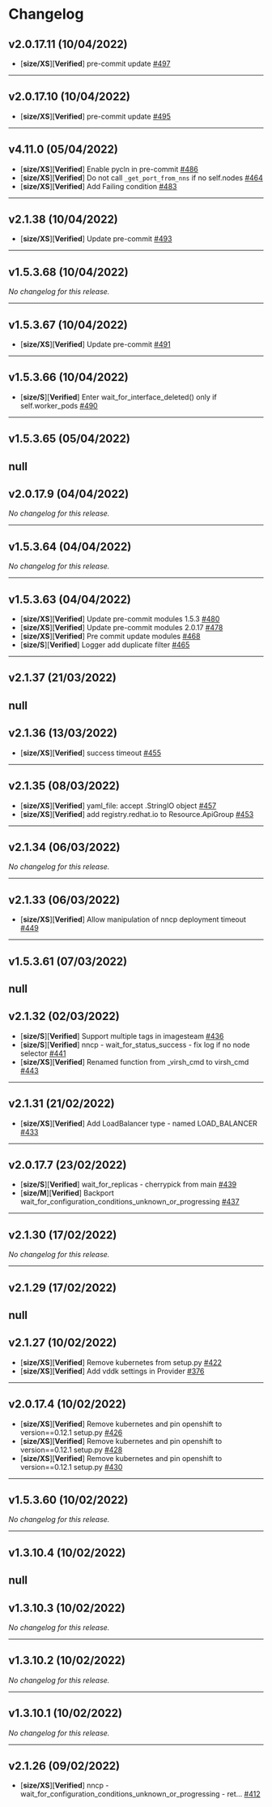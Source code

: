 # Changelog

## v2.0.17.11 (10/04/2022)
- [**size/XS**][**Verified**] pre-commit update [#497](https://github.com/RedHatQE/openshift-python-wrapper/pull/497)

---

## v2.0.17.10 (10/04/2022)
- [**size/XS**][**Verified**] pre-commit update [#495](https://github.com/RedHatQE/openshift-python-wrapper/pull/495)

---

## v4.11.0 (05/04/2022)
- [**size/XS**][**Verified**] Enable pycln in pre-commit [#486](https://github.com/RedHatQE/openshift-python-wrapper/pull/486)
- [**size/XS**][**Verified**] Do not call `_get_port_from_nns` if no self.nodes [#464](https://github.com/RedHatQE/openshift-python-wrapper/pull/464)
- [**size/XS**][**Verified**] Add Failing condition [#483](https://github.com/RedHatQE/openshift-python-wrapper/pull/483)

---

## v2.1.38 (10/04/2022)
- [**size/XS**][**Verified**] Update pre-commit [#493](https://github.com/RedHatQE/openshift-python-wrapper/pull/493)

---

## v1.5.3.68 (10/04/2022)
*No changelog for this release.*

---

## v1.5.3.67 (10/04/2022)
- [**size/XS**][**Verified**] Update pre-commit [#491](https://github.com/RedHatQE/openshift-python-wrapper/pull/491)

---

## v1.5.3.66 (10/04/2022)
- [**size/S**][**Verified**] Enter wait_for_interface_deleted() only if self.worker_pods [#490](https://github.com/RedHatQE/openshift-python-wrapper/pull/490)

---

## v1.5.3.65 (05/04/2022)
null
---

## v2.0.17.9 (04/04/2022)
*No changelog for this release.*

---

## v1.5.3.64 (04/04/2022)
*No changelog for this release.*

---

## v1.5.3.63 (04/04/2022)
- [**size/XS**][**Verified**] Update pre-commit modules 1.5.3 [#480](https://github.com/RedHatQE/openshift-python-wrapper/pull/480)
- [**size/XS**][**Verified**] Update pre-commit modules 2.0.17 [#478](https://github.com/RedHatQE/openshift-python-wrapper/pull/478)
- [**size/XS**][**Verified**] Pre commit update modules [#468](https://github.com/RedHatQE/openshift-python-wrapper/pull/468)
- [**size/S**][**Verified**] Logger add duplicate filter [#465](https://github.com/RedHatQE/openshift-python-wrapper/pull/465)

---

## v2.1.37 (21/03/2022)
null
---

## v2.1.36 (13/03/2022)
- [**size/XS**][**Verified**] success timeout [#455](https://github.com/RedHatQE/openshift-python-wrapper/pull/455)

---

## v2.1.35 (08/03/2022)
- [**size/XS**][**Verified**] yaml_file: accept .StringIO object [#457](https://github.com/RedHatQE/openshift-python-wrapper/pull/457)
- [**size/XS**][**Verified**] add registry.redhat.io to Resource.ApiGroup [#453](https://github.com/RedHatQE/openshift-python-wrapper/pull/453)

---

## v2.1.34 (06/03/2022)
*No changelog for this release.*

---

## v2.1.33 (06/03/2022)
- [**size/XS**][**Verified**] Allow manipulation of nncp deployment timeout [#449](https://github.com/RedHatQE/openshift-python-wrapper/pull/449)

---

## v1.5.3.61 (07/03/2022)
null
---

## v2.1.32 (02/03/2022)
- [**size/S**][**Verified**] Support multiple tags in imagesteam [#436](https://github.com/RedHatQE/openshift-python-wrapper/pull/436)
- [**size/S**][**Verified**] nncp - wait_for_status_success - fix log if no node selector [#441](https://github.com/RedHatQE/openshift-python-wrapper/pull/441)
- [**size/XS**][**Verified**] Renamed function from _virsh_cmd to virsh_cmd [#443](https://github.com/RedHatQE/openshift-python-wrapper/pull/443)

---

## v2.1.31 (21/02/2022)
- [**size/XS**][**Verified**] Add LoadBalancer type - named LOAD_BALANCER [#433](https://github.com/RedHatQE/openshift-python-wrapper/pull/433)

---

## v2.0.17.7 (23/02/2022)
- [**size/S**][**Verified**] wait_for_replicas - cherrypick from main [#439](https://github.com/RedHatQE/openshift-python-wrapper/pull/439)
- [**size/M**][**Verified**] Backport wait_for_configuration_conditions_unknown_or_progressing [#437](https://github.com/RedHatQE/openshift-python-wrapper/pull/437)

---

## v2.1.30 (17/02/2022)
*No changelog for this release.*

---

## v2.1.29 (17/02/2022)
null
---

## v2.1.27 (10/02/2022)
- [**size/XS**][**Verified**] Remove kubernetes from setup.py [#422](https://github.com/RedHatQE/openshift-python-wrapper/pull/422)
- [**size/XS**][**Verified**] Add vddk settings in Provider [#376](https://github.com/RedHatQE/openshift-python-wrapper/pull/376)

---

## v2.0.17.4 (10/02/2022)
- [**size/XS**][**Verified**] Remove kubernetes and pin openshift to version==0.12.1 setup.py [#426](https://github.com/RedHatQE/openshift-python-wrapper/pull/426)
- [**size/XS**][**Verified**] Remove kubernetes and pin openshift to version==0.12.1 setup.py [#428](https://github.com/RedHatQE/openshift-python-wrapper/pull/428)
- [**size/XS**][**Verified**] Remove kubernetes and pin openshift to version==0.12.1 setup.py [#430](https://github.com/RedHatQE/openshift-python-wrapper/pull/430)

---

## v1.5.3.60 (10/02/2022)
*No changelog for this release.*

---

## v1.3.10.4 (10/02/2022)
null
---

## v1.3.10.3 (10/02/2022)
*No changelog for this release.*

---

## v1.3.10.2 (10/02/2022)
*No changelog for this release.*

---

## v1.3.10.1 (10/02/2022)
*No changelog for this release.*

---

## v2.1.26 (09/02/2022)
- [**size/XS**][**Verified**] nncp - wait_for_configuration_conditions_unknown_or_progressing - ret… [#412](https://github.com/RedHatQE/openshift-python-wrapper/pull/412)
